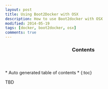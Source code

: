 ```yaml
---
layout: post
title: Using Boot2Docker with OSX
description: How to use Boot2docker with OSX
modified: 2014-05-19
tags: [docker, boot2docker, osx]
comments: true
---
```


<section id="table-of-contents" class="toc">
	<header>
		<h3>Contents</h3>
	</header>
<div id="drawer" markdown="1">
* Auto generated table of contents
* {:toc} 
</div>
</section>

TBD
